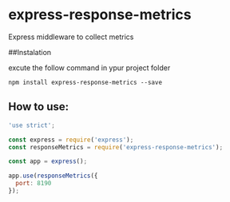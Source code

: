 # express-response-metrics

Express middleware to collect metrics

##Instalation

excute the follow command in ypur project folder

```shell
npm install express-response-metrics --save
```

## How to use:

```javascript
'use strict';

const express = require('express');
const responseMetrics = require('express-response-metrics');

const app = express();

app.use(responseMetrics({
  port: 8190
});

```

